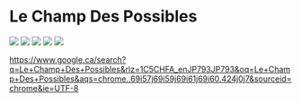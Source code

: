 # Le Champ Des Possibles

![](lechampdespossibles1.jpg)
![](lechampdespossibles2.jpg)
![](lechampdespossibles3.jpg)
![](lechampdespossibles4.jpg)
![](lechampdespossibles5.jpg)

https://www.google.ca/search?q=Le+Champ+Des+Possibles&rlz=1C5CHFA_enJP793JP793&oq=Le+Champ+Des+Possibles&aqs=chrome..69i57j69i59j69i61j69i60.424j0j7&sourceid=chrome&ie=UTF-8

